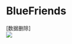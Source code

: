 # BlueFriends
[数据删除]<br/>
![](https://github.com/bluesadi/BlueFriends/blob/master/image/BlueFriends.png?raw=true)
